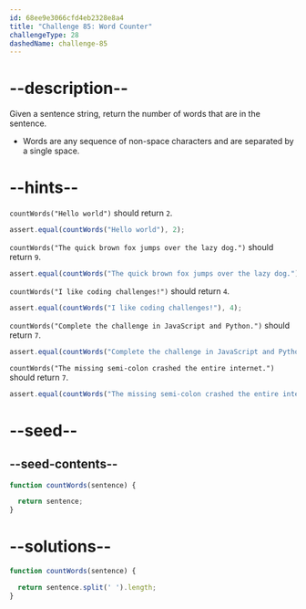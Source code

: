 ```yaml
---
id: 68ee9e3066cfd4eb2328e8a4
title: "Challenge 85: Word Counter"
challengeType: 28
dashedName: challenge-85
---
```


# --description--

Given a sentence string, return the number of words that are in the sentence.

- Words are any sequence of non-space characters and are separated by a single space.

# --hints--

`countWords("Hello world")` should return `2`.

```js
assert.equal(countWords("Hello world"), 2);
```

`countWords("The quick brown fox jumps over the lazy dog.")` should return `9`.

```js
assert.equal(countWords("The quick brown fox jumps over the lazy dog."), 9);
```

`countWords("I like coding challenges!")` should return `4`.

```js
assert.equal(countWords("I like coding challenges!"), 4);
```

`countWords("Complete the challenge in JavaScript and Python.")` should return `7`.

```js
assert.equal(countWords("Complete the challenge in JavaScript and Python."), 7);
```

`countWords("The missing semi-colon crashed the entire internet.")` should return `7`.

```js
assert.equal(countWords("The missing semi-colon crashed the entire internet."), 7);
```

# --seed--

## --seed-contents--

```js
function countWords(sentence) {

  return sentence;
}
```

# --solutions--

```js
function countWords(sentence) {

  return sentence.split(' ').length;
}
```
